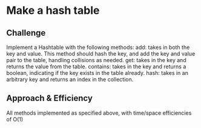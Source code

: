 # Make a hash table

## Challenge
Implement a Hashtable with the following methods:
add: takes in both the key and value. This method should hash the key, and add the key and value pair to the table, handling collisions as needed.
get: takes in the key and returns the value from the table.
contains: takes in the key and returns a boolean, indicating if the key exists in the table already.
hash: takes in an arbitrary key and returns an index in the collection.

## Approach & Efficiency
All methods implemented as specified above, with time/space efficiencies of O(1)
